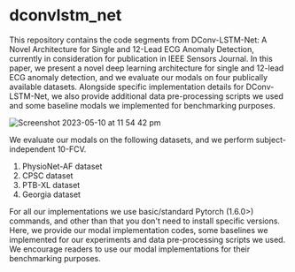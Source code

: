 # dconvlstm_net

This repository contains the code segments from DConv-LSTM-Net: A Novel Architecture for Single and 12-Lead ECG Anomaly Detection, currently in consideration for publication in IEEE Sensors Journal. In this paper, we present a novel deep learning architecture for single and 12-lead ECG anomaly detection, and we evaluate our modals on four publically available datasets. Alongside specific implementation details for DConv-LSTM-Net, we also provide additional data pre-processing scripts we used and some baseline modals we implemented for benchmarking purposes. 

![Screenshot 2023-05-10 at 11 54 42 pm](https://github.com/Thzn/dconvlstm_net/assets/19911856/6ae58e18-0aaa-4229-a18d-bc1877532f7b)

We evaluate our modals on the following datasets, and we perform subject-independent 10-FCV. 

1. PhysioNet-AF dataset
2. CPSC dataset 
3. PTB-XL dataset 
4. Georgia dataset

For all our implementations we use basic/standard Pytorch (1.6.0>) commands, and other than that you don't need to install specific versions. Here, we provide our modal implementation codes, some baselines we implemented for our experiments and data pre-processing scripts we used. We encourage readers to use our modal implementations for their benchmarking purposes. 


